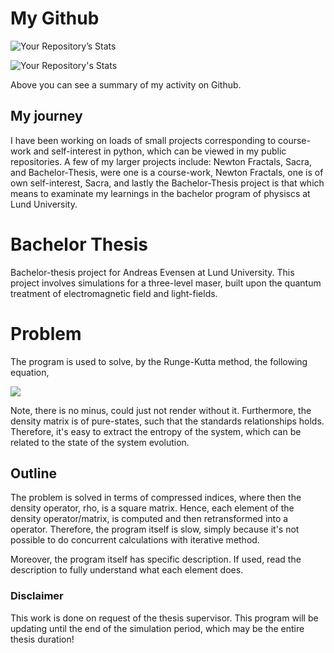 # My Github
![Your Repository’s Stats](https://github-readme-stats.vercel.app/api?username=thesombady&show_icons=true)

![Your Repository's Stats](https://github-readme-stats.vercel.app/api/top-langs/?username=thesombady&theme=blue-green)


Above you can see a summary of my activity on Github.
## My journey
I have been working on loads of small projects corresponding to course-work and self-interest in python, which can be viewed in my public repositories.
A few of my larger projects include: Newton Fractals, Sacra, and Bachelor-Thesis, were one is a course-work, Newton Fractals, one is of own self-interest, Sacra, and lastly the Bachelor-Thesis project is that which means to examinate my learnings in the bachelor program of physiscs at Lund University.

# Bachelor Thesis
Bachelor-thesis project for Andreas Evensen at Lund University. This project involves simulations for a three-level maser, built upon the quantum treatment of electromagnetic field and light-fields.


# Problem
The program is used to solve, by the Runge-Kutta method, the following equation,

<img src="https://render.githubusercontent.com/render/math?math=\dot{\rho}=\frac{1}{i\hbar}\Big[\hat{H},\hat{\rho}\Big]\pm\sum_{i\in\{c,h\}}\mathcal{L}_i[\hat{\rho}]">

Note, there is no minus, could just not render without it. Furthermore, the density matrix is of pure-states, such that the standards relationships holds. Therefore, it's easy to extract
the entropy of the system, which can be related to the state of the system evolution.
## Outline 
The problem is solved in terms of compressed indices, where then the density operator, rho, is a square matrix. Hence, each element of the density operator/matrix, is computed and then retransformed into a operator.
Therefore, the program itself is slow, simply because it's not possible to do concurrent calculations with iterative method.

Moreover, the program itself has specific description. If used, read the description to fully understand what each element does.


### Disclaimer
This work is done on request of the thesis supervisor. This program will be updating until the end of the simulation period, which may be the entire thesis duration!
